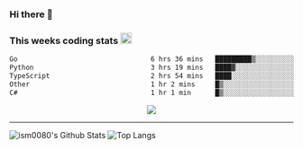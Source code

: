### Hi there 👋

<!--START_SECTION:giphy-->
<!--END_SECTION:giphy-->

### This weeks coding stats <img src="https://media1.giphy.com/media/LmNwrBhejkK9EFP504/giphy.gif?cid=ecf05e4723nsktnyyj53u162g7cy5rjqfg6gz06kxdg5y55g&rid=giphy.gif" width="20" height="20" />
<!--START_SECTION:waka-->

```txt
Go                                 6 hrs 36 mins   █████████▒░░░░░░░░░░░░░░░   36.69 %
Python                             3 hrs 19 mins   ████▓░░░░░░░░░░░░░░░░░░░░   18.43 %
TypeScript                         2 hrs 54 mins   ████░░░░░░░░░░░░░░░░░░░░░   16.09 %
Other                              1 hr 2 mins     █▒░░░░░░░░░░░░░░░░░░░░░░░   05.79 %
C#                                 1 hr 1 min      █▒░░░░░░░░░░░░░░░░░░░░░░░   05.68 %
```

<!--END_SECTION:waka-->

<!--START_SECTION:comicstrip-->
<p align="center">
 <a href="https://xkcd.com/">
 <img src="https://imgs.xkcd.com/comics/push_notifications.png" />
</a>
</p>
<!--END_SECTION:comicstrip-->

---

![ism0080's Github Stats](https://github-readme-stats.vercel.app/api?username=ism0080&show_icons=true%hide_border=true&hide=issues)
![Top Langs](https://github-readme-stats.vercel.app/api/top-langs/?username=ism0080&layout=compact)

<!--
**ism0080/ism0080** is a ✨ _special_ ✨ repository because its `README.md` (this file) appears on your GitHub profile.

Here are some ideas to get you started:

- 🔭 I’m currently working on ...
- 🌱 I’m currently learning ...
- 👯 I’m looking to collaborate on ...
- 🤔 I’m looking for help with ...
- 💬 Ask me about ...
- 📫 How to reach me: ...
- 😄 Pronouns: ...
- ⚡ Fun fact: ...
-->
